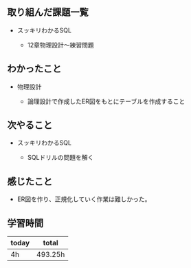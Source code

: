 
## 取り組んだ課題一覧

- スッキリわかるSQL

   - 12章物理設計〜練習問題

## わかったこと

- 物理設計

   - 論理設計で作成したER図をもとにテーブルを作成すること

## 次やること

- スッキリわかるSQL

   - SQLドリルの問題を解く

## 感じたこと

- ER図を作り、正規化していく作業は難しかった。

## 学習時間

| today | total | 
|---|---|
| 4h | 493\.25h | 


